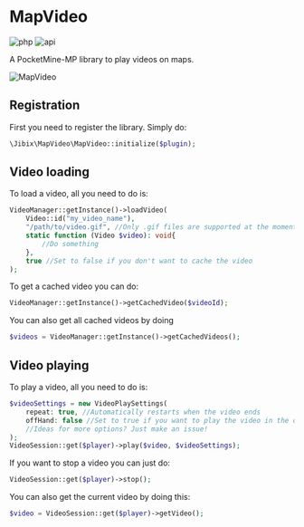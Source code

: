# MapVideo

![php](https://img.shields.io/badge/php-8.1-informational)
![api](https://img.shields.io/badge/pocketmine-5.0-informational)

A PocketMine-MP library to play videos on maps.

![MapVideo](https://github.com/J1b1x/MapVideo/assets/64813399/b2cb44cd-cdcf-4945-b8a8-f6584377d5a6)

## Registration
First you need to register the library. Simply do:
```php
\Jibix\MapVideo\MapVideo::initialize($plugin);
```

## Video loading
To load a video, all you need to do is:
```php
VideoManager::getInstance()->loadVideo(
    Video::id("my_video_name"),
    "/path/to/video.gif", //Only .gif files are supported at the moment
    static function (Video $video): void{
        //Do something
    },
    true //Set to false if you don't want to cache the video
);
```
To get a cached video you can do:
```php
VideoManager::getInstance()->getCachedVideo($videoId);
```
You can also get all cached videos by doing
```php
$videos = VideoManager::getInstance()->getCachedVideos();
```

## Video playing
To play a video, all you need to do is:
```php
$videoSettings = new VideoPlaySettings(
    repeat: true, //Automatically restarts when the video ends
    offHand: false //Set to true if you want to play the video in the off-hand
    //Ideas for more options? Just make an issue!
);
VideoSession::get($player)->play($video, $videoSettings);
```
If you want to stop a video you can just do:
```php
VideoSession::get($player)->stop();
```
You can also get the current video by doing this:
```php
$video = VideoSession::get($player)->getVideo();
```
